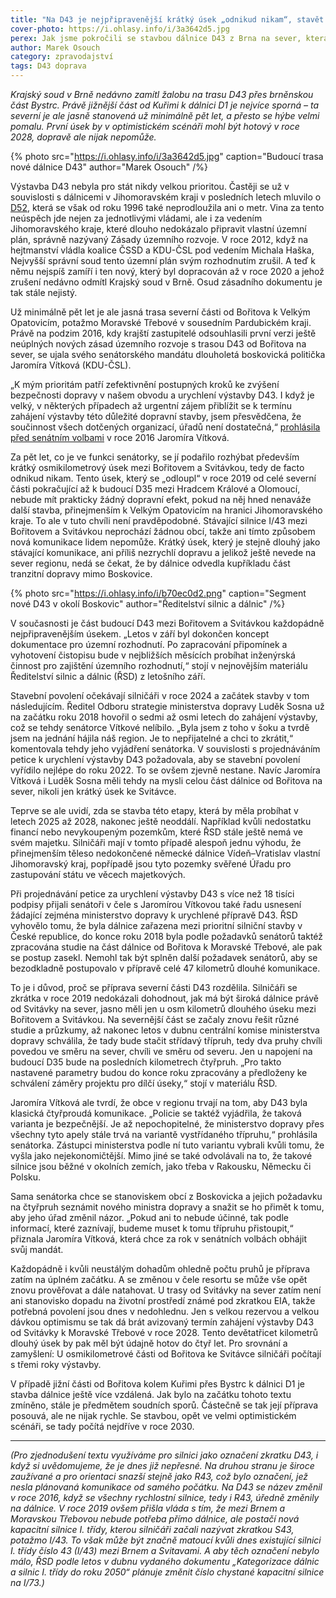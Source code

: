 ```yaml
---
title: "Na D43 je nejpřipravenější krátký úsek „odnikud nikam“, stavět by se mohl za čtyři roky"
cover-photo: https://i.ohlasy.info/i/3a3642d5.jpg
perex: Jak jsme pokročili se stavbou dálnice D43 z Brna na sever, která by měla nahradit současnou silnici I/43?
author: Marek Osouch
category: zpravodajství
tags: D43 doprava
---
```


*Krajský soud v Brně nedávno zamítl žalobu na trasu D43 přes brněnskou část Bystrc. Právě jižnější část od Kuřimi k dálnici D1 je nejvíce sporná – ta severní je ale jasně stanovená už minimálně pět let, a přesto se hýbe velmi pomalu. První úsek by v optimistickém scénáři mohl být hotový v roce 2028, dopravě ale nijak nepomůže.*

{% photo src="https://i.ohlasy.info/i/3a3642d5.jpg" caption="Budoucí trasa nové dálnice D43" author="Marek Osouch" /%}

Výstavba D43 nebyla pro stát nikdy velkou prioritou. Častěji se už v souvislosti s dálnicemi v Jihomoravském kraji v posledních letech mluvilo o [D52](https://cs.wikipedia.org/wiki/Dálnice_D52), která se však od roku 1996 také neprodloužila ani o metr. Vina za tento neúspěch jde nejen za jednotlivými vládami, ale i za vedením Jihomoravského kraje, které dlouho nedokázalo připravit vlastní územní plán, správně nazývaný Zásady územního rozvoje. V roce 2012, když na hejtmanství vládla koalice ČSSD a KDU-ČSL pod vedením Michala Haška, Nejvyšší správní soud tento územní plán svým rozhodnutím zrušil. A teď k němu nejspíš zamíří i ten nový, který byl dopracován až v roce 2020 a jehož zrušení nedávno odmítl Krajský soud v Brně. Osud zásadního dokumentu je tak stále nejistý.

Už minimálně pět let je ale jasná trasa severní části od Bořitova k Velkým Opatovicím, potažmo Moravské Třebové v sousedním Pardubickém kraji. Právě na podzim 2016, kdy krajští zastupitelé odsouhlasili první verzi ještě neúplných nových zásad územního rozvoje s trasou D43 od Bořitova na sever, se ujala svého senátorského mandátu dlouholetá boskovická politička Jaromíra Vítková (KDU-ČSL).

„K mým prioritám patří zefektivnění postupných kroků ke zvýšení bezpečnosti dopravy v našem obvodu a urychlení výstavby D43. I když je velký, v některých případech až urgentní zájem přiblížit se k termínu zahájení výstavby této důležité dopravní stavby, jsem přesvědčena, že součinnost všech dotčených organizací, úřadů není dostatečná,“ [prohlásila před senátním volbami](https://ohlasy.info/clanky/2016/08/senatori.html) v roce 2016 Jaromíra Vítková.

Za pět let, co je ve funkci senátorky, se jí podařilo rozhýbat především krátký osmikilometrový úsek mezi Bořitovem a Svitávkou, tedy de facto odnikud nikam. Tento úsek, který se „odloupl“ v roce 2019 od celé severní části pokračující až k budoucí D35 mezi Hradcem Králové a Olomoucí, nebude mít prakticky žádný dopravní efekt, pokud na něj hned nenaváže další stavba, přinejmenším k Velkým Opatovicím na hranici Jihomoravského kraje. To ale v tuto chvíli není pravděpodobné. Stávající silnice I/43 mezi Bořitovem a Svitávkou neprochází žádnou obcí, takže ani tímto způsobem nová komunikace lidem nepomůže. Krátký úsek, který je stejně dlouhý jako stávající komunikace, ani příliš nezrychlí dopravu a jelikož ještě nevede na sever regionu, nedá se čekat, že by dálnice odvedla kupříkladu část tranzitní dopravy mimo Boskovice.

{% photo src="https://i.ohlasy.info/i/b70ec0d2.png" caption="Segment nové D43 v okolí Boskovic" author="Ředitelství silnic a dálnic" /%}

V současnosti je část budoucí D43 mezi Bořitovem a Svitávkou každopádně nejpřipravenějším úsekem. „Letos v září byl dokončen koncept dokumentace pro územní rozhodnutí. Po zapracování připomínek a vyhotovení čistopisu bude v nejbližších měsících probíhat inženýrská činnost pro zajištění územního rozhodnutí,“ stojí v nejnovějším materiálu Ředitelství silnic a dálnic (ŘSD) z letošního září.

Stavební povolení očekávají silničáři v roce 2024 a začátek stavby v tom následujícím. Ředitel Odboru strategie ministerstva dopravy Luděk Sosna už na začátku roku 2018 hovořil o sedmi až osmi letech do zahájení výstavby, což se tehdy senátorce Vítkové nelíbilo. „Byla jsem z toho v šoku a tvrdě jsem na jednání hájila náš region. Je to nepřijatelné a chci to zkrátit,“ komentovala tehdy jeho vyjádření senátorka. V souvislosti s projednáváním petice k urychlení výstavby D43 požadovala, aby se stavební povolení vyřídilo nejlépe do roku 2022. To se ovšem zjevně nestane. Navíc Jaromíra Vítková i Luděk Sosna měli tehdy na mysli celou část dálnice od Bořitova na sever, nikoli jen krátký úsek ke Svitávce.

Teprve se ale uvidí, zda se stavba této etapy, která by měla probíhat v letech 2025 až 2028, nakonec ještě neoddálí. Například kvůli nedostatku financí nebo nevykoupeným pozemkům, které ŘSD stále ještě nemá ve svém majetku. Silničáři mají v tomto případě alespoň jednu výhodu, že přinejmenším těleso nedokončené německé dálnice Vídeň–Vratislav vlastní Jihomoravský kraj, popřípadě jsou tyto pozemky svěřené Úřadu pro zastupování státu ve věcech majetkových.

Při projednávání petice za urychlení výstavby D43 s více než 18 tisíci podpisy přijali senátoři v čele s Jaromírou Vítkovou také řadu usnesení žádající zejména ministerstvo dopravy k urychlené přípravě D43. ŘSD vyhovělo tomu, že byla dálnice zařazena mezi prioritní silniční stavby v České republice, do konce roku 2018 byla podle požadavků senátorů taktéž zpracována studie na část dálnice od Bořitova k Moravské Třebové, ale pak se postup zasekl. Nemohl tak být splněn další požadavek senátorů, aby se bezodkladně postupovalo v přípravě celé 47 kilometrů dlouhé komunikace.

To je i důvod, proč se příprava severní části D43 rozdělila. Silničáři se zkrátka v roce 2019 nedokázali dohodnout, jak má být široká dálnice právě od Svitávky na sever, jasno měli jen u osm kilometrů dlouhého úseku mezi Bořitovem a Svitávkou. Na severnější část se začaly znovu řešit různé studie a průzkumy, až nakonec letos v dubnu centrální komise ministerstva dopravy schválila, že tady bude stačit střídavý třípruh, tedy dva pruhy chvíli povedou ve směru na sever, chvíli ve směru od severu. Jen u napojení na budoucí D35 bude na posledních kilometrech čtyřpruh. „Pro takto nastavené parametry budou do konce roku zpracovány a předloženy ke schválení záměry projektu pro dílčí úseky,“ stojí v materiálu ŘSD.

Jaromíra Vítková ale tvrdí, že obce v regionu trvají na tom, aby D43 byla klasická čtyřproudá komunikace. „Policie se taktéž vyjádřila, že taková varianta je bezpečnější. Je až nepochopitelné, že ministerstvo dopravy přes všechny tyto apely stále trvá na variantě vystřídaného třípruhu,“ prohlásila senátorka. Zástupci ministerstva podle ní tuto variantu vybrali kvůli tomu, že vyšla jako nejekonomičtější. Mimo jiné se také odvolávali na to, že takové silnice jsou běžné v okolních zemích, jako třeba v Rakousku, Německu či Polsku.

Sama senátorka chce se stanoviskem obcí z Boskovicka a jejich požadavku na čtyřpruh seznámit nového ministra dopravy a snažit se ho přimět k tomu, aby jeho úřad změnil názor. „Pokud ani to nebude účinné, tak podle informací, které zaznívají, budeme muset k tomu třípruhu přistoupit,“ přiznala Jaromíra Vítková, která chce za rok v senátních volbách obhájit svůj mandát.

Každopádně i kvůli neustálým dohadům ohledně počtu pruhů je příprava zatím na úplném začátku. A se změnou v čele resortu se může vše opět znovu prověřovat a dále natahovat. U trasy od Svitávky na sever zatím není ani stanovisko dopadu na životní prostředí známé pod zkratkou EIA, takže potřebná povolení jsou dnes v nedohlednu. Jen s velkou rezervou a velkou dávkou optimismu se tak dá brát avizovaný termín zahájení výstavby D43 od Svitávky k Moravské Třebové v roce 2028. Tento devětatřicet kilometrů dlouhý úsek by pak měl být údajně hotov do čtyř let. Pro srovnání a zamyšlení: U osmikilometrové části od Bořitova ke Svitávce silničáři počítají s třemi roky výstavby.

V případě jižní části od Bořitova kolem Kuřimi přes Bystrc k dálnici D1 je stavba dálnice ještě více vzdálená. Jak bylo na začátku tohoto textu zmíněno, stále je předmětem soudních sporů. Částečně se tak její příprava posouvá, ale ne nijak rychle. Se stavbou, opět ve velmi optimistickém scénáři, se tady počítá nejdříve v roce 2030.

---

*(Pro zjednodušení textu využíváme pro silnici jako označení zkratku D43, i když si uvědomujeme, že je dnes již nepřesné. Na druhou stranu je široce zaužívané a pro orientaci snazší stejně jako R43, což bylo označení, jež nesla plánovaná komunikace od samého počátku. Na D43 se název změnil v roce 2016, když se všechny rychlostní silnice, tedy i R43, úředně změnily na dálnice. V roce 2019 ovšem přišla vláda s tím, že mezi Brnem a Moravskou Třebovou nebude potřeba přímo dálnice, ale postačí nová kapacitní silnice I. třídy, kterou silničáři začali nazývat zkratkou S43, potažmo I/43. To však může být značně matoucí kvůli dnes existující silnici I. třídy číslo 43 (I/43) mezi Brnem a Svitavami. A aby těch označení nebylo málo, ŘSD podle letos v dubnu vydaného dokumentu „Kategorizace dálnic a silnic I. třídy do roku 2050“ plánuje změnit číslo chystané kapacitní silnice na I/73.)*
